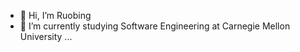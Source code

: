 - 👋 Hi, I’m Ruobing
- 🌱 I’m currently studying Software Engineering at Carnegie Mellon University ...

<!---
ruobingcS2023/ruobingcS2023 is a ✨ special ✨ repository because its `README.md` (this file) appears on your GitHub profile.
You can click the Preview link to take a look at your changes.
--->
